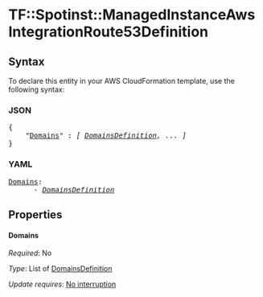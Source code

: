 # TF::Spotinst::ManagedInstanceAws IntegrationRoute53Definition

## Syntax

To declare this entity in your AWS CloudFormation template, use the following syntax:

### JSON

<pre>
{
    "<a href="#domains" title="Domains">Domains</a>" : <i>[ <a href="domainsdefinition.md">DomainsDefinition</a>, ... ]</i>
}
</pre>

### YAML

<pre>
<a href="#domains" title="Domains">Domains</a>: <i>
      - <a href="domainsdefinition.md">DomainsDefinition</a></i>
</pre>

## Properties

#### Domains

_Required_: No

_Type_: List of <a href="domainsdefinition.md">DomainsDefinition</a>

_Update requires_: [No interruption](https://docs.aws.amazon.com/AWSCloudFormation/latest/UserGuide/using-cfn-updating-stacks-update-behaviors.html#update-no-interrupt)

